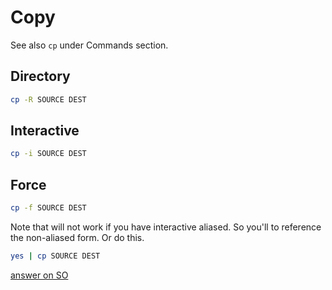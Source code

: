 # Copy

See also `cp` under Commands section.


## Directory

```sh
cp -R SOURCE DEST
```

## Interactive

```sh
cp -i SOURCE DEST
```

## Force

```sh
cp -f SOURCE DEST
```

Note that will not work if you have interactive aliased. So you'll to reference the non-aliased form. Or do this.

```sh
yes | cp SOURCE DEST
```

[answer on SO](https://stackoverflow.com/questions/8488253/how-to-force-cp-to-overwrite-without-confirmation)
